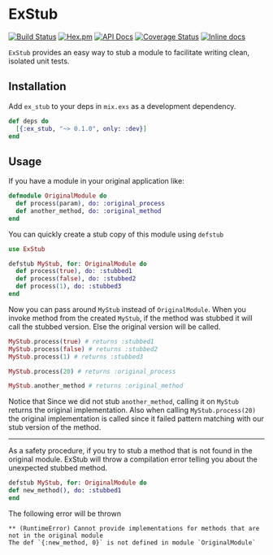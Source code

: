 # ExStub
[![Build Status](https://travis-ci.org/oarrabi/ex_stub.svg?branch=master)](https://travis-ci.org/oarrabi/ex_stub)
[![Hex.pm](https://img.shields.io/hexpm/v/ex_stub.svg)](https://hex.pm/packages/ex_stub)
[![API Docs](https://img.shields.io/badge/api-docs-yellow.svg?style=flat)](http://hexdocs.pm/ex_stub/)
[![Coverage Status](https://coveralls.io/repos/github/oarrabi/ex_stub/badge.svg?branch=master)](https://coveralls.io/github/oarrabi/ex_stub?branch=master)
[![Inline docs](http://inch-ci.org/github/oarrabi/ex_stub.svg?branch=master)](http://inch-ci.org/github/oarrabi/ex_stub)

`ExStub` provides an easy way to stub a module to facilitate writing clean, isolated unit tests.

## Installation

Add `ex_stub` to your deps in `mix.exs` as a development dependency.

```elixir
def deps do
  [{:ex_stub, "~> 0.1.0", only: :dev}]
end
```

## Usage

If you have a module in your original application like:

```elixir
defmodule OriginalModule do
  def process(param), do: :original_process
  def another_method, do: :original_method
end
```

You can quickly create a stub copy of this module using `defstub`

```elixir
use ExStub

defstub MyStub, for: OriginalModule do
  def process(true), do: :stubbed1
  def process(false), do: :stubbed2
  def process(1), do: :stubbed3
end
```

Now you can pass around `MyStub` instead of `OriginalModule`.
When you invoke method from the created `MyStub`, if the method was stubbed it will call the stubbed version.
Else the original version will be called.

```elixir
MyStub.process(true) # returns :stubbed1
MyStub.process(false) # returns :stubbed2
MyStub.process(1) # returns :stubbed3

MyStub.process(20) # returns :original_process

MyStub.another_method # returns :original_method
```

Notice that Since we did not stub `another_method`, calling it on `MyStub` returns the original implementation.
Also when calling `MyStub.process(20)` the original implementation is called since it failed pattern matching with our stub version of the method.

----

As a safety procedure, if you try to stub a method that is not found in the original module. ExStub will throw a compilation error telling you about the unexpected stubbed method.

```elixir
defstub MyStub, for: OriginalModule do
def new_method(), do: :stubbed1
end
```

The following error will be thrown

```
** (RuntimeError) Cannot provide implementations for methods that are not in the original module
The def `{:new_method, 0}` is not defined in module `OriginalModule`
```

